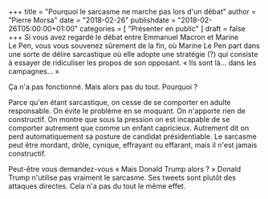 +++
title       = "Pourquoi le sarcasme ne marche pas lors d'un débat"
author      = "Pierre Morsa"
date        = "2018-02-26"
publishdate = "2018-02-26T05:00:00+01:00" 
categories  = [ "Présenter en public" ]
draft       = false
+++
Si vous avez regardé le débat entre Emmanuel Macron et Marine Le Pen, vous vous souvenez sûrement de la fin, où Marine Le Pen part dans une sorte de délire sarcastique où elle adopte une stratégie (?) qui consiste à essayer de ridiculiser les propos de son opposant. « Ils sont là… dans les campagnes… »

Ça n'a pas fonctionné. Mais alors pas du tout. Pourquoi ?

Parce qu'en étant sarcastique, on cesse de se comporter en adulte responsable. On évite le problème en se moquant. On n'apporte rien de constructif. On montre que sous la pression on est incapable de se comporter autrement que comme un enfant capricieux. Autrement dit on perd automatiquement sa posture de candidat présidentiable. Le sarcasme peut être mordant, drôle, cynique, effrayant ou effarant, mais il n'est jamais constructif.

Peut-être vous demandez-vous « Mais Donald Trump alors ? » Donald Trump n'utilise pas vraiment le sarcasme. Ses tweets sont plutôt des attaques directes. Cela n'a pas du tout le même effet.